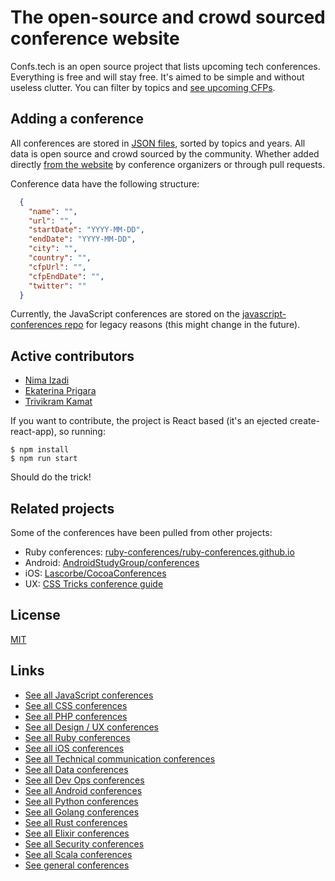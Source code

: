 # The open-source and crowd sourced conference website

Confs.tech is an open source project that lists upcoming tech conferences. Everything is free and will stay free. It's aimed to be simple and without useless clutter. You can filter by topics and [see upcoming CFPs](https://confs.tech/cfp).

## Adding a conference

All conferences are stored in [JSON files](https://github.com/tech-conferences/confs.tech/tree/master/conferences), sorted by topics and years. All data is open source and crowd sourced by the community. Whether added directly [from the website](https://confs.tech/conferences/new) by conference organizers or through pull requests.

Conference data have the following structure:

```json
  {
    "name": "",
    "url": "",
    "startDate": "YYYY-MM-DD",
    "endDate": "YYYY-MM-DD",
    "city": "",
    "country": "",
    "cfpUrl": "",
    "cfpEndDate": "",
    "twitter": ""
  }
```


Currently, the JavaScript conferences are stored on the [javascript-conferences repo](https://github.com/tech-conferences/javascript-conferences) for legacy reasons (this might change in the future).

## Active contributors

- [Nima Izadi](https://nimz.co)
- [Ekaterina Prigara](https://twitter.com/katyaprigara)
- [Trivikram Kamat](https://twitter.com/trivikram)

If you want to contribute, the project is React based (it's an ejected create-react-app), so running:

```
$ npm install
$ npm run start
```

Should do the trick!


## Related projects

Some of the conferences have been pulled from other projects:

- Ruby conferences: [ruby-conferences/ruby-conferences.github.io](https://github.com/ruby-conferences/ruby-conferences.github.io)
- Android: [AndroidStudyGroup/conferences](https://github.com/AndroidStudyGroup/conferences)
- iOS: [Lascorbe/CocoaConferences](https://github.com/Lascorbe/CocoaConferences)
- UX: [CSS Tricks conference guide](https://css-tricks.com/guide-2017-conferences)

## License

[MIT](LICENSE.md)

## Links

- [See all JavaScript conferences](https://confs.tech/javascript)
- [See all CSS conferences](https://confs.tech/css)
- [See all PHP conferences](https://confs.tech/php)
- [See all Design / UX conferences](https://confs.tech/ux)
- [See all Ruby conferences](https://confs.tech/ruby)
- [See all iOS conferences](https://confs.tech/ios)
- [See all Technical communication conferences](https://confs.tech/tech-comm)
- [See all Data conferences](https://confs.tech/data)
- [See all Dev Ops conferences](https://confs.tech/devops)
- [See all Android conferences](https://confs.tech/android)
- [See all Python conferences](https://confs.tech/python)
- [See all Golang conferences](https://confs.tech/golang)
- [See all Rust conferences](https://confs.tech/rust)
- [See all Elixir conferences](https://confs.tech/elixir)
- [See all Security conferences](https://confs.tech/security)
- [See all Scala conferences](https://confs.tech/scala)
- [See general conferences](https://confs.tech/general)

